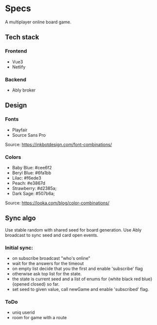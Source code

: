 # Specs

A multiplayer online board game.

## Tech stack

### Frontend

- Vue3
- Netlify

### Backend

- Ably broker

## Design

### Fonts

- Playfair
- Source Sans Pro

Source: https://inkbotdesign.com/font-combinations/

### Colors

- Baby Blue: #cee6f2
- Beryl Blue: #6fa1bb
- Lilac: #f6ede3
- Peach: #e3867d
- Strawberry: #d2385a;
- Dark Sage: #507b6a;

Source: https://looka.com/blog/color-combinations/

## Sync algo

Use stable random with shared seed for board generation. Use Ably broadcast to sync seed and card open events.

### Initial sync:

- on subscribe broadcast "who's online"
- wait for the answers for the timeout
- on empty list decide that you the first and enable 'subscribe' flag
- otherwise ask top list for the state.
- the state is current seed and a list of enums for {white black red blue}{opened closed} so far.
- set seed to given value, call newGame and enable 'subscribed' flag.

### ToDo
- uniq userid
- room for game with a route
